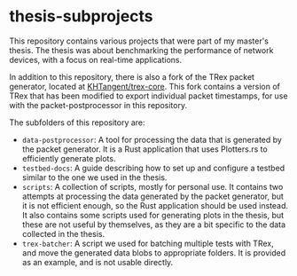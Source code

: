 # thesis-subprojects

This repository contains various projects that were part of my master's thesis. 
The thesis was about benchmarking the performance of network devices, with a focus 
on real-time applications. 

In addition to this repository, there is also a fork of the TRex packet generator, 
located at [KHTangent/trex-core](https://github.com/KHTangent/trex-core). This fork 
contains a version of TRex that has been modified to export individual packet timestamps, 
for use with the packet-postprocessor in this repository.

The subfolders of this repository are: 

* `data-postprocessor`: A tool for processing the data that is generated by the packet
  generator. It is a Rust application that uses Plotters.rs to efficiently generate plots.
* `testbed-docs`: A guide describing how to set up and configure a testbed similar to 
  the one we used in the thesis.
* `scripts`: A collection of scripts, mostly for personal use. It contains two attempts at 
  processing the data generated by the packet generator, but it is not efficient enough, 
  so the Rust application should be used instead. It also contains some scripts used for 
  generating plots in the thesis, but these are not useful by themselves, as they are a bit 
  specific to the data collected in the thesis.
* `trex-batcher`: A script we used for batching multiple tests with TRex, and move the 
  generated data blobs to appropriate folders. It is provided as an example, and is not 
  usable directly.

